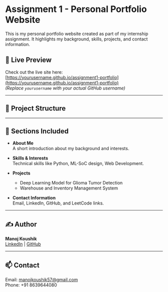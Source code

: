 # Assignment 1 - Personal Portfolio Website

This is my personal portfolio website created as part of my internship assignment. It highlights my background, skills, projects, and contact information.

## 🔗 Live Preview

Check out the live site here:  
[https://yourusername.github.io/assignment1-portfolio](https://yourusername.github.io/assignment1-portfolio)  
*(Replace `yourusername` with your actual GitHub username)*

---

## 📁 Project Structure


---

## 📌 Sections Included

- **About Me**  
  A short introduction about my background and interests.

- **Skills & Interests**  
  Technical skills like Python, ML-SoC design, Web Development.

- **Projects**  
  - Deep Learning Model for Glioma Tumor Detection  
  - Warehouse and Inventory Management System

- **Contact Information**  
  Email, LinkedIn, GitHub, and LeetCode links.

---

## ✍️ Author

**Manoj Koushik**  
[LinkedIn](https://www.linkedin.com/in/manoj-koushik-242ab8259/) | [GitHub](https://github.com/ManojKoushik5)

---

## 📫 Contact

Email: [manojkoushik57@gmail.com](mailto:manojkoushik57@gmail.com)  
Phone: +91 8639644080
